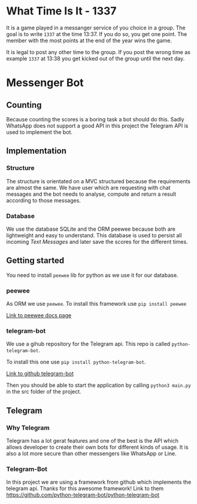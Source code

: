 # What Time Is It - 1337

It is a game played in a messanger service of you choice in a group.
The goal is to write `1337` at the time 13:37. If you do so, you get one point.
The member with the most points at the end of the year wins the game.

It is legal to post any other time to the group. If you post the wrong time as example `1337` at 13:38
you get kicked out of the group until the next day.

# Messenger Bot

## Counting

Because counting the scores is a boring task a bot should do this. Sadly WhatsApp does not support
a good API in this project the Telegram API is used to implement the bot.

## Implementation

### Structure

The structure is orientated on a MVC structured because the requirements are almost the same.
We have user which are requesting with chat messages and the bot needs to analyse, compute and return a result
according to those messages.

### Database

We use the database SQLite and the ORM peewee because both are lightweight and easy to understand.
This database is used to persist all incoming *Text Messages* and later
save the scores for the different times. 


## Getting started

You need to install `peewee` lib for python as we use it for our database.

### peewee

As ORM we use `peewee`. To install this framework use `pip install peewee`

[Link to peewee docs page](http://docs.peewee-orm.com/en/latest/)

### telegram-bot

We use a gihub repository for the Telegram api. This repo is called `python-telegram-bot`.

To install this one use `pip install python-telegram-bot`.

[Link to github telegram-bot](https://github.com/python-telegram-bot/python-telegram-bot)

Then you should be able to start the application by calling `python3 main.py`
in the src folder of the project.

## Telegram

### Why Telegram

Telegram has a lot gerat features and one of the best is the API which allows
developer to create their own bots for different kinds of usage. It is also a lot 
more secure than other messengers like WhatsApp or Line.

### Telegram-Bot

In this project we are using a framework from github which implements
the telegram api. Thanks for this awesome framework!
Link to them https://github.com/python-telegram-bot/python-telegram-bot
